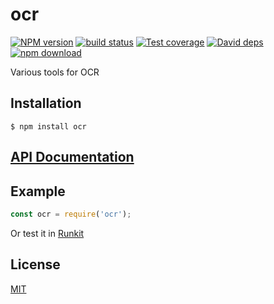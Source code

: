# ocr

  [![NPM version][npm-imageOptions]][npm-url]
  [![build status][travis-imageOptions]][travis-url]
  [![Test coverage][coveralls-imageOptions]][coveralls-url]
  [![David deps][david-imageOptions]][david-url]
  [![npm download][download-imageOptions]][download-url]
  
Various tools for OCR

## Installation

`$ npm install ocr`

## [API Documentation](https://cheminfo-js.github.io/ocr/)

## Example

```js
const ocr = require('ocr');
```

Or test it in [Runkit](https://runkit.com/npm/ocr)

## License

[MIT](./LICENSE)

[npm-imageOptions]: https://img.shields.io/npm/v/ocr.svg?style=flat-square
[npm-url]: https://npmjs.org/package/ocr
[travis-imageOptions]: https://img.shields.io/travis/cheminfo-js/ocr/master.svg?style=flat-square
[travis-url]: https://travis-ci.org/cheminfo-js/ocr
[coveralls-imageOptions]: https://img.shields.io/coveralls/cheminfo-js/ocr.svg?style=flat-square
[coveralls-url]: https://coveralls.io/github/cheminfo-js/ocr
[david-imageOptions]: https://img.shields.io/david/cheminfo-js/ocr.svg?style=flat-square
[david-url]: https://david-dm.org/cheminfo-js/ocr
[download-imageOptions]: https://img.shields.io/npm/dm/ocr.svg?style=flat-square
[download-url]: https://npmjs.org/package/ocr
